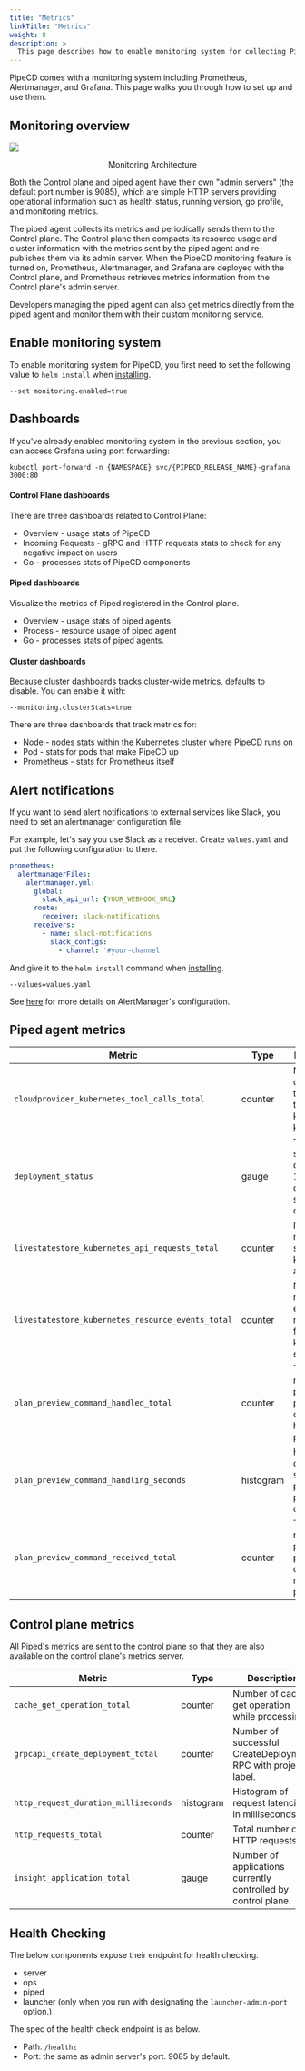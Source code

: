 ```yaml
---
title: "Metrics"
linkTitle: "Metrics"
weight: 8
description: >
  This page describes how to enable monitoring system for collecting PipeCD' metrics.
---
```


PipeCD comes with a monitoring system including Prometheus, Alertmanager, and Grafana.
This page walks you through how to set up and use them.

## Monitoring overview

![](/images/metrics-architecture.png)
<p style="text-align: center;">
Monitoring Architecture
</p>

Both the Control plane and piped agent have their own "admin servers" (the default port number is 9085), which are simple HTTP servers providing operational information such as health status, running version, go profile, and monitoring metrics.

The piped agent collects its metrics and periodically sends them to the Control plane. The Control plane then compacts its resource usage and cluster information with the metrics sent by the piped agent and re-publishes them via its admin server. When the PipeCD monitoring feature is turned on, Prometheus, Alertmanager, and Grafana are deployed with the Control plane, and Prometheus retrieves metrics information from the Control plane's admin server.

Developers managing the piped agent can also get metrics directly from the piped agent and monitor them with their custom monitoring service.

## Enable monitoring system
To enable monitoring system for PipeCD, you first need to set the following value to `helm install` when [installing](../../../installation/install-controlplane/#2-preparing-control-plane-configuration-file-and-installing).

```
--set monitoring.enabled=true
```

## Dashboards
If you've already enabled monitoring system in the previous section, you can access Grafana using port forwarding:

```
kubectl port-forward -n {NAMESPACE} svc/{PIPECD_RELEASE_NAME}-grafana 3000:80
```

#### Control Plane dashboards
There are three dashboards related to Control Plane:
- Overview - usage stats of PipeCD
- Incoming Requests - gRPC and HTTP requests stats to check for any negative impact on users
- Go - processes stats of PipeCD components

#### Piped dashboards
Visualize the metrics of Piped registered in the Control plane.
- Overview - usage stats of piped agents
- Process - resource usage of piped agent
- Go - processes stats of piped agents.

#### Cluster dashboards
Because cluster dashboards tracks cluster-wide metrics, defaults to disable. You can enable it with:

```
--monitoring.clusterStats=true
```

There are three dashboards that track metrics for:
- Node - nodes stats within the Kubernetes cluster where PipeCD runs on
- Pod - stats for pods that make PipeCD up
- Prometheus - stats for Prometheus itself

## Alert notifications
If you want to send alert notifications to external services like Slack, you need to set an alertmanager configuration file.

For example, let's say you use Slack as a receiver. Create `values.yaml` and put the following configuration to there.

```yaml
prometheus:
  alertmanagerFiles:
    alertmanager.yml:
      global:
        slack_api_url: {YOUR_WEBHOOK_URL}
      route:
        receiver: slack-notifications
      receivers:
        - name: slack-notifications
          slack_configs:
            - channel: '#your-channel'
```

And give it to the `helm install` command when [installing](../../../installation/install-controlplane/#2-preparing-control-plane-configuration-file-and-installing).

```
--values=values.yaml
```

See [here](https://prometheus.io/docs/alerting/latest/configuration/) for more details on AlertManager's configuration.

## Piped agent metrics

| Metric | Type | Description |
| --- | --- | --- |
| `cloudprovider_kubernetes_tool_calls_total` | counter | Number of calls made to run the tool like kubectl, kustomize. |
| `deployment_status` | gauge | The current status of deployment. 1 for current status, 0 for others. |
| `livestatestore_kubernetes_api_requests_total` | counter | Number of requests sent to kubernetes api server. |
| `livestatestore_kubernetes_resource_events_total` | counter | Number of resource events received from kubernetes server. |
| `plan_preview_command_handled_total` | counter | Total number of plan-preview commands handled at piped. |
| `plan_preview_command_handling_seconds` | histogram | Histogram of handling seconds of plan-preview commands. |
| `plan_preview_command_received_total` | counter | Total number of plan-preview commands received at piped. |

## Control plane metrics

All Piped's metrics are sent to the control plane so that they are also available on the control plane's metrics server.

| Metric | Type | Description |
| --- | --- | --- |
| `cache_get_operation_total` | counter | Number of cache get operation while processing. |
| `grpcapi_create_deployment_total` | counter | Number of successful CreateDeployment RPC with project label. |
| `http_request_duration_milliseconds` | histogram | Histogram of request latencies in milliseconds. |
| `http_requests_total` | counter | Total number of HTTP requests. |
| `insight_application_total` | gauge | Number of applications currently controlled by control plane. |

## Health Checking

The below components expose their endpoint for health checking.
- server
- ops
- piped
- launcher (only when you run with designating the `launcher-admin-port` option.)

The spec of the health check endpoint is as below.
- Path: `/healthz`
- Port: the same as admin server's port. 9085 by default.

